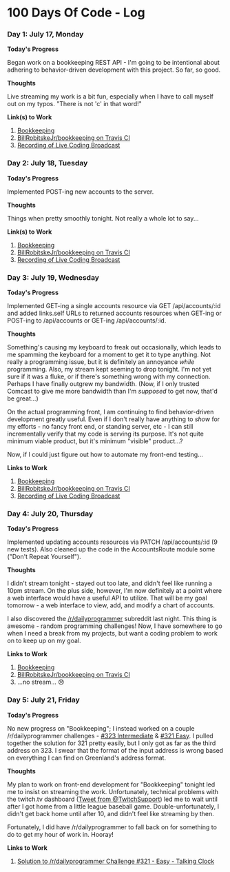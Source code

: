 # 100 Days Of Code - Log

### Day 1: July 17, Monday

**Today's Progress**

Began work on a bookkeeping REST API - I'm going to be intentional about adhering to behavior-driven development with this project.  So far, so good.

**Thoughts**

Live streaming my work is a bit fun, especially when I have to call myself out on my typos.  "There is not 'c' in that word!"

**Link(s) to Work**

1. [Bookkeeping](https://github.com/BillRobitskeJr/bookkeeping)
2. [BillRobitskeJr/bookkeeping on Travis CI](https://travis-ci.org/BillRobitskeJr/bookkeeping)
3. [Recording of Live Coding Broadcast](https://www.twitch.tv/videos/159967763)

### Day 2: July 18, Tuesday

**Today's Progress**

Implemented POST-ing new accounts to the server.

**Thoughts**

Things when pretty smoothly tonight.  Not really a whole lot to say...

**Link(s) to Work**

1. [Bookkeeping](https://github.com/BillRobitskeJr/bookkeeping)
2. [BillRobitskeJr/bookkeeping on Travis CI](https://travis-ci.org/BillRobitskeJr/bookkeeping)
3. [Recording of Live Coding Broadcast](https://www.twitch.tv/videos/160235730)

### Day 3: July 19, Wednesday

**Today's Progress**

Implemented GET-ing a single accounts resource via GET /api/accounts/:id and added links.self URLs to returned accounts resources when GET-ing or POST-ing to /api/accounts or GET-ing /api/accounts/:id.

**Thoughts**

Something's causing my keyboard to freak out occasionally, which leads to me spamming the keyboard for a moment to get it to type anything.  Not really a programming issue, but it is definitely an annoyance *while* programming.  Also, my stream kept seeming to drop tonight.  I'm not yet sure if it was a fluke, or if there's something wrong with my connection.  Perhaps I have finally outgrew my bandwidth.  (Now, if I only trusted Comcast to give me more bandwidth than I'm *supposed* to get now, that'd be great...)

On the actual programming front, I am continuing to find behavior-driven development greatly useful.  Even if I don't really have anything to *show* for my efforts - no fancy front end, or standing server, etc - I can still incrementally verify that my code is serving its purpose.  It's not quite minimum viable product, but it's minimum "visible" product...?

Now, if I could just figure out how to automate my front-end testing...

**Links to Work**

1. [Bookkeeping](https://github.com/BillRobitskeJr/bookkeeping)
2. [BillRobitskeJr/bookkeeping on Travis CI](https://travis-ci.org/BillRobitskeJr/bookkeeping)
3. [Recording of Live Coding Broadcast](https://www.twitch.tv/videos/160490397)

### Day 4: July 20, Thursday

**Today's Progress**

Implemented updating accounts resources via PATCH /api/accounts/:id (9 new tests).  Also cleaned up the code in the AccountsRoute module some ("Don't Repeat Yourself").

**Thoughts**

I didn't stream tonight - stayed out too late, and didn't feel like running a 10pm stream.  On the plus side, however, I'm now definitely at a point where a web interface would have a useful API to utilize.  That will be my goal tomorrow - a web interface to view, add, and modify a chart of accounts.

I also discovered the [/r/dailyprogrammer](https://www.reddit.com/r/dailyprogrammer) subreddit last night.  This thing is awesome - random programming challenges!  Now, I have somewhere to go when I need a break from my projects, but want a coding problem to work on to keep up on my goal.

**Links to Work**

1. [Bookkeeping](https://github.com/BillRobitskeJr/bookkeeping)
2. [BillRobitskeJr/bookkeeping on Travis CI](https://travis-ci.org/BillRobitskeJr/bookkeeping)
3. ...no stream... :disappointed:

### Day 5: July 21, Friday

**Today's Progress**

No new progress on "Bookkeeping"; I instead worked on a couple /r/dailyprogrammer challenges - [#323 Intermediate](https://www.reddit.com/r/dailyprogrammer/comments/6mtvbk/20170712_challenge_323_intermediate_parsing/) & [#321 Easy](https://www.reddit.com/r/dailyprogrammer/comments/6jr76h/20170627_challenge_321_easy_talking_clock/).  I pulled together the solution for 321 pretty easily, but I only got as far as the third address on 323.  I swear that the format of the input address is wrong based on everything I can find on Greenland's address format.

**Thoughts**

My plan to work on front-end development for "Bookkeeping" tonight led me to insist on streaming the work.  Unfortunately, technical problems with the twitch.tv dashboard ([Tweet from @TwitchSupport](https://twitter.com/TwitchSupport/status/888531368329838595)) led me to wait until after I got home from a little league baseball game.  Double-unfortunately, I didn't get back home until after 10, and didn't feel like streaming by then.

Fortunately, I did have /r/dailyprogrammer to fall back on for something to do to get my hour of work in.  Hooray!

**Links to Work**

1. [Solution to /r/dailyprogrammer Challenge #321 - Easy - Talking Clock](https://gist.github.com/BillRobitskeJr/9a3cce6661b69c2fa32fd43f1ff54aa4)
